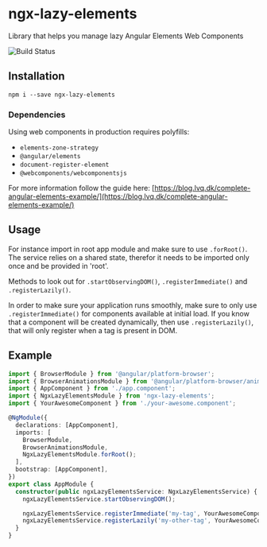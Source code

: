 # ngx-lazy-elements

Library that helps you manage lazy Angular Elements Web Components

![Build Status](https://travis-ci.com/LarsVonQualen/ngx-lazy-elements.svg?branch=master)

## Installation

`npm i --save ngx-lazy-elements`

### Dependencies

Using web components in production requires polyfills:

- `elements-zone-strategy`
- `@angular/elements`
- `document-register-element`
- `@webcomponents/webcomponentsjs`

For more information follow the guide here: [https://blog.lvq.dk/complete-angular-elements-example/](https://blog.lvq.dk/complete-angular-elements-example/)

## Usage

For instance import in root app module and make sure to use `.forRoot()`. The service relies on a shared state, therefor it needs to be imported only once and be provided in 'root'.

Methods to look out for `.startObservingDOM()`, `.registerImmediate()` and `.registerLazily()`.

In order to make sure your application runs smoothly, make sure to only use `.registerImmediate()` for components available at initial load. If you know that a component will be created dynamically, then use `.registerLazily()`, that will only register when a tag is present in DOM.

## Example

```typescript
import { BrowserModule } from '@angular/platform-browser';
import { BrowserAnimationsModule } from '@angular/platform-browser/animations';
import { AppComponent } from './app.component';
import { NgxLazyElementsModule } from 'ngx-lazy-elements';
import { YourAwesomeComponent } from './your-awesome.component';

@NgModule({
  declarations: [AppComponent],
  imports: [
    BrowserModule,
    BrowserAnimationsModule,
    NgxLazyElementsModule.forRoot();
  ],
  bootstrap: [AppComponent],
})
export class AppModule {
  constructor(public ngxLazyElementsService: NgxLazyElementsService) {
    ngxLazyElementsService.startObservingDOM();

    ngxLazyElementsService.registerImmediate('my-tag', YourAwesomeComponent);
    ngxLazyElementsService.registerLazily('my-other-tag', YourAwesomeComponent);
  }
}
```
